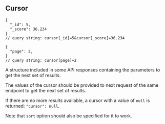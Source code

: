 ## Cursor
```
{
  "_id": 5,
  "_score": 36.234
}
// query string: cursor[_id]=5&cursor[_score]=36.234
```

```
{
  "page": 2,
}
// query string: cursor[page]=2
```

A structure included in some API responses containing the parameters to get the next set of results.

The values of the cursor should be provided to next request of the same endpoint to get the next set of results.

If there are no more results available, a cursor with a value of `null` is returned: `"cursor": null`.

Note that `sort` option should also be specified for it to work.
